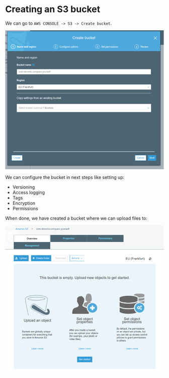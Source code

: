 # Creating an S3 bucket

We can go to `AWS CONSOLE -> S3 -> Create bucket`.

![](../../../images/2019-10-05-14-14-41.png)

We can configure the bucket in next steps like setting up:
- Versioning
- Access logging
- Tags
- Encryption
- Permissions

When done, we have created a bucket where we can upload files to:

![](../../../images/2019-10-05-14-16-59.png)

